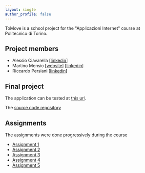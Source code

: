 ```yaml
---
layout: single
author_profile: false
---
```


ToMove is a school project for the "Applicazioni Internet" course at Politecnico di Torino.

## Project members

- Alessio Ciavarella [[linkedin](https://www.linkedin.com/in/alessio-ciavarella-30ba84b3/)]
- Martino Mensio [[website](https://martinomensio.github.io/)] [[linkedin](https://www.linkedin.com/in/martinomensio/)]
- Riccardo Persiani [[linkedin](https://it.linkedin.com/in/riccardo-persiani)]

## Final project

The application can be tested at [this url](https://ai2017.herokuapp.com).

The [source code repository](https://github.com/ToMove2017/project)

## Assignments

The assignments were done progressively during the course

- [Assignment 1](https://github.com/ToMove2017/Esercitazione01)
- [Assignment 2](https://github.com/ToMove2017/Esercitazione02)
- [Assignment 3](https://github.com/ToMove2017/Esercitazione03)
- [Assignment 4](https://github.com/ToMove2017/Esercitazione04)
- [Assignment 5](https://github.com/ToMove2017/Esercitazione05)
